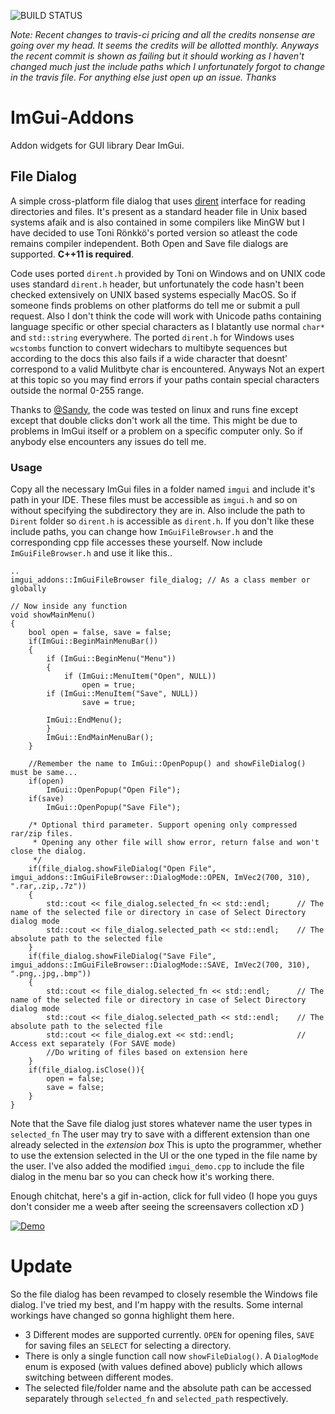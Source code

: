 
![BUILD STATUS](https://github.com/gallickgunner/ImGui-Addons/actions/workflows/ci.yml/badge.svg)

*Note: Recent changes to travis-ci pricing and all the credits nonsense are going over my head. It seems the credits will be allotted monthly. Anyways the recent commit is shown as failing but it should working as I haven't changed much just the include paths which I unfortunately forgot to change in the travis file. For anything else just open up an issue. Thanks*


# ImGui-Addons
Addon widgets for GUI library Dear ImGui.

## File Dialog
A simple cross-platform file dialog that uses [dirent](https://github.com/tronkko/dirent) interface for reading directories and files. It's present as a standard header file in Unix based systems afaik and is also contained in some compilers like MinGW but I have decided to use Toni Rönkkö's ported version so atleast the code remains compiler independent. Both Open and Save file dialogs are supported. **C++11 is required**.

Code uses ported `dirent.h` provided by Toni on Windows and on UNIX code uses standard `dirent.h` header, but unfortunately the code hasn't been checked extensively on UNIX based systems especially MacOS. So if someone finds problems on other platforms do tell me or submit a pull request. Also I don't think the code will work with Unicode paths containing language specific or other special characters as I blatantly use normal `char*` and `std::string` everywhere. The ported `dirent.h` for Windows uses `wcstombs` function to convert widechars to multibyte sequences but according to the docs this also fails if a wide character that doesnt' correspond to a valid Mulitbyte char is encountered. Anyways Not an expert at this topic so you may find errors if your paths contain special characters outside the normal 0-255 range.

Thanks to [@Sandy](https://github.com/bwrsandman), the code was tested on linux and runs fine except except that double clicks don't work all the time. This might be due to problems in ImGui itself or a problem on a specific computer only. So if anybody else encounters any issues do tell me.

### Usage
Copy all the necessary ImGui files in a folder named `imgui` and include it's path in your IDE. These files must be accessible as `imgui.h` and so on without specifying the subdirectory they are in. Also include the path to `Dirent` folder so `dirent.h` is accessible as `dirent.h`. If you don't like these include paths, you can change how `ImGuiFileBrowser.h` and the corresponding cpp file accesses these yourself. Now include `ImGuiFileBrowser.h` and use it like this..
```
..
imgui_addons::ImGuiFileBrowser file_dialog; // As a class member or globally

// Now inside any function
void showMainMenu()
{
    bool open = false, save = false;
    if(ImGui::BeginMainMenuBar())
    {
        if (ImGui::BeginMenu("Menu"))
        {
            if (ImGui::MenuItem("Open", NULL))
                open = true;
        if (ImGui::MenuItem("Save", NULL))
                save = true;
            
        ImGui::EndMenu();
        }
        ImGui::EndMainMenuBar();
    }
    
    //Remember the name to ImGui::OpenPopup() and showFileDialog() must be same...
    if(open)
        ImGui::OpenPopup("Open File");
    if(save)
        ImGui::OpenPopup("Save File");
        
    /* Optional third parameter. Support opening only compressed rar/zip files. 
     * Opening any other file will show error, return false and won't close the dialog.
     */
    if(file_dialog.showFileDialog("Open File", imgui_addons::ImGuiFileBrowser::DialogMode::OPEN, ImVec2(700, 310), ".rar,.zip,.7z"))
    {
        std::cout << file_dialog.selected_fn << std::endl;      // The name of the selected file or directory in case of Select Directory dialog mode
        std::cout << file_dialog.selected_path << std::endl;    // The absolute path to the selected file
    }
    if(file_dialog.showFileDialog("Save File", imgui_addons::ImGuiFileBrowser::DialogMode::SAVE, ImVec2(700, 310), ".png,.jpg,.bmp"))
    {
        std::cout << file_dialog.selected_fn << std::endl;      // The name of the selected file or directory in case of Select Directory dialog mode
        std::cout << file_dialog.selected_path << std::endl;    // The absolute path to the selected file
        std::cout << file_dialog.ext << std::endl;              // Access ext separately (For SAVE mode)
        //Do writing of files based on extension here
    }
    if(file_dialog.isClose()){
        open = false;
        save = false;
    }
}
```
Note that the Save file dialog just stores whatever name the user types in `selected_fn` The user may try to save with a different extension than one already selected in the *extension box* This is upto the programmer, whether to use the extension selected in the UI or the one typed in the file name by the user. I've also added the modified `imgui_demo.cpp` to include the file dialog in the menu bar so you can check how it's working there. 

Enough chitchat, here's a gif in-action, click for full video (I hope you guys don't consider me a weeb after seeing the screensavers collection xD )

[![Demo](https://i.imgur.com/kNOeYme.gif)](https://www.youtube.com/watch?v=cPyfgYFdiy0)

# Update

So the file dialog has been revamped to closely resemble the Windows file dialog. I've tried my best, and I'm happy with the results.  Some internal workings have changed so gonna highlight them here.

* 3 Different modes are supported currently. `OPEN` for opening files, `SAVE` for saving files an `SELECT` for selecting a directory.
* There is only a single function call now `showFileDialog()`. A `DialogMode` enum is exposed (with values defined above) publicly which allows switching between different modes.
* The selected file/folder name and the absolute path can be accessed separately through `selected_fn` and `selected_path` respectively. 
